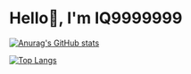 # Hello👋, I'm IQ9999999

[![Anurag's GitHub stats](https://github-readme-stats.vercel.app/api?username=iq9999999&count_private=true&show_icons=true)](https://github.com/anuraghazra/github-readme-stats)

[![Top Langs](https://github-readme-stats.vercel.app/api/top-langs/?username=iq9999999)](https://github.com/anuraghazra/github-readme-stats)
